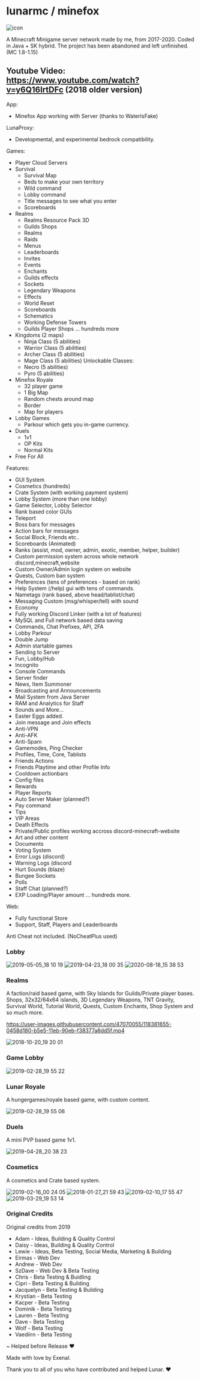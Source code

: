 # lunarmc / minefox

![icon](https://user-images.githubusercontent.com/47070055/118382278-a24f9a80-b5eb-11eb-983a-ab7035e21f37.png)


A Minecraft Minigame server network made by me, from 2017-2020.
Coded in Java + SK hybrid. The project has been abandoned and left unfinished. (MC 1.8-1.15)
## Youtube Video: https://www.youtube.com/watch?v=y6Q16lrtDFc (2018 older version)

App:
- Minefox App working with Server (thanks to WaterIsFake)

LunaProxy:
- Developmental, and experimental bedrock compatibility.

Games:
- Player Cloud Servers
- Survival
  - Survival Map
  - Beds to make your own territory
  - Wild command
  - Lobby command
  - Title messages to see what you enter
  - Scoreboards
- Realms
  - Realms Resource Pack 3D
  - Guilds Shops
  - Realms
  - Raids
  - Menus
  - Leaderboards
  - Invites
  - Events
  - Enchants
  - Guilds effects
  - Sockets
  - Legendary Weapons
  - Effects
  - World Reset
  - Scoreboards
  - Schematics
  - Working Defense Towers
  - Guilds Player Shops
  ... hundreds more
- Kingdoms (2 maps)
  - Ninja Class (5 abilities)
  - Warrior Class (5 abilities)
  - Archer Class (5 abilities)
  - Mage Class (5 abilities)
  Unlockable Classes:
  - Necro (5 abilities)
  - Pyro (5 abilities)
- Minefox Royale
  - 32 player game
  - 1 Big Map
  - Random chests around map
  - Border
  - Map for players 
- Lobby Games
  - Parkour which gets you in-game currency.
- Duels
  - 1v1
  - OP Kits
  - Normal Kits
- Free For All

Features:
- GUI System
- Cosmetics (hundreds)
- Crate System (with working payment system)
- Lobby System (more than one lobby)
- Game Selector, Lobby Selector
- Rank based color GUIs
- Teleport
- Boss bars for messages
- Action bars for messages 
- Social Block, Friends etc..
- Scoreboards (Animated)
- Ranks (assist, mod, owner, admin, exotic, member, helper, builder)
- Custom permission system across whole network discord,minecraft,website
- Custom Owner/Admin login system on website
- Quests, Custom ban system
- Preferences (tens of preferences - based on rank)
- Help System (/help) gui with tens of commands.
- Nametags (rank based, above head/tablist/chat)
- Messaging Custom (msg/whisper/tell) with sound
- Economy
- Fully working Discord Linker (with a lot of features)
- MySQL and Full network based data saving
- Commands, Chat Prefixes, API, 2FA
- Lobby Parkour
- Double Jump
- Admin startable games
- Sending to Server
- Fun, Lobby/Hub
- Incognito
- Console Commands
- Server finder
- News, Item Summoner
- Broadcasting and Announcements
- Mail System from Java Server
- RAM and Analytics for Staff
- Sounds and More...
- Easter Eggs added.
- Join message and Join effects
- Anti-VPN
- Anti-AFK
- Anti-Spam
- Gamemodes, Ping Checker
- Profiles, Time, Core, Tablists
- Friends Actions
- Friends Playtime and other Profile Info 
- Cooldown actionbars
- Config files
- Rewards
- Player Reports
- Auto Server Maker (planned?)
- Pay command
- Tips
- VIP Areas
- Death Effects
- Private/Public profiles working accross discord-minecraft-website
- Art and other content
- Documents
- Voting System
- Error Logs (discord)
- Warning Logs (discord
- Hurt Sounds (blaze)
- Bungee Sockets
- Polls
- Staff Chat (planned?)
- EXP Loading/Player amount
... hundreds more.

Web:
- Fully functional Store
- Support, Staff, Players and Leaderboards

Anti Cheat not included. (NoCheatPlus used)

### Lobby 
![2019-05-05_18 10 19](https://user-images.githubusercontent.com/47070055/118381780-7e3d8a80-b5e6-11eb-9f8a-2387f1d6cf6c.png)
![2019-04-23_18 00 35](https://user-images.githubusercontent.com/47070055/118381782-81387b00-b5e6-11eb-8b23-77d322da5435.png)
![2020-08-18_15 38 53](https://user-images.githubusercontent.com/47070055/118381911-c6a97800-b5e7-11eb-8041-ab268cb126ee.png)

### Realms 
A faction/raid based game, with Sky Islands for Guilds/Private player bases. Shops, 32x32/64x64 islands, 3D Legendary Weapons,
TNT Gravity, Survival World, Tutorial World, Quests, Custom Enchants, Shop System and so much more. 

https://user-images.githubusercontent.com/47070055/118381655-0458d180-b5e5-11eb-90eb-f38377a8dd5f.mp4


![2018-10-20_19 20 01](https://user-images.githubusercontent.com/47070055/118381906-c14c2d80-b5e7-11eb-840b-9a5dfc870139.png)


### Game Lobby 
![2019-02-28_19 55 22](https://user-images.githubusercontent.com/47070055/118381773-5bab7180-b5e6-11eb-90dc-7ff43c4c2da7.png)

### Lunar Royale 
A hungergames/royale based game, with custom content.

![2019-02-28_19 55 06](https://user-images.githubusercontent.com/47070055/118381777-6ebe4180-b5e6-11eb-8aa1-00dde5380412.png)

### Duels
A mini PVP based game 1v1.

![2019-04-28_20 38 23](https://user-images.githubusercontent.com/47070055/118381884-94981600-b5e7-11eb-9e8f-2c234226d78e.png)

### Cosmetics
A cosmetics and Crate based system.

![2019-02-16_00 24 05](https://user-images.githubusercontent.com/47070055/118381900-b5f90200-b5e7-11eb-88fb-d7f7e6f4a61b.png)
![2018-01-27_21 59 43](https://user-images.githubusercontent.com/47070055/118381893-a1b50500-b5e7-11eb-830f-6c5f7263a018.png)
![2019-02-10_17 55 47](https://user-images.githubusercontent.com/47070055/118381897-a4aff580-b5e7-11eb-9c8d-5d1880206754.png)
![2019-03-29_19 53 14](https://user-images.githubusercontent.com/47070055/118381902-bb564c80-b5e7-11eb-9a2b-a3c0a9d3cee4.png)

### Original Credits
Original credits from 2019
- Adam       - Ideas, Building & Quality Control
-  Daisy      - Ideas, Building & Quality Control
-  Lewie      - Ideas, Beta Testing, Social Media, Marketing & Building
-  Eirmas     - Web Dev
-  Andrew     - Web Dev
-  SzDave     - Web Dev & Beta Testing
-  Chris      - Beta Testing & Buidling
-  Cipri      - Beta Testing & Building
-  Jacquelyn  - Beta Testing & Building
-  Krystian   - Beta Testing
-  Kacper     - Beta Testing
-  Dominik    - Beta Testing
-  Lauren     - Beta Testing
-  Dave       - Beta Testing
-  Wolf       - Beta Testing
-  Vaediirn   - Beta Testing

 ~ Helped before Release ❤  

Made with love by Exenal.

Thank you to all of you who have contributed and helped Lunar. ❤ 
